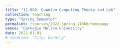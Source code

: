 ```yaml
---
title: "11-860: Quantum Computing Theory and Lab"
collection: teaching
type: "Spring Semester"
permalink: /courses/2022-Spring-11860/homepage
venue: "Carnegie Mellon University"
date: 2022-01-01
# location: "City, Country"
---
```

